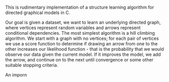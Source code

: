This is rudimentary implementation of a structure learning algorithm for directed graphical models in C. 

Our goal is given a dataset, we want to learn an underlying directed graph, where vertices represent random variables and arrows represent conditional dependencies.
The most simplest algorithm is a hill climbing algorithm. We start with a graph with no vertices; for each pair of vertices we use a score function to determine if drawing an arrow from one 
to the other increases our likelihood function - that is the probability that we would observe our data given the current model. If it improves the model, we add the arrow, and continue on to the next until 
convergence or some other suitable stopping criteria. 

An imporn
